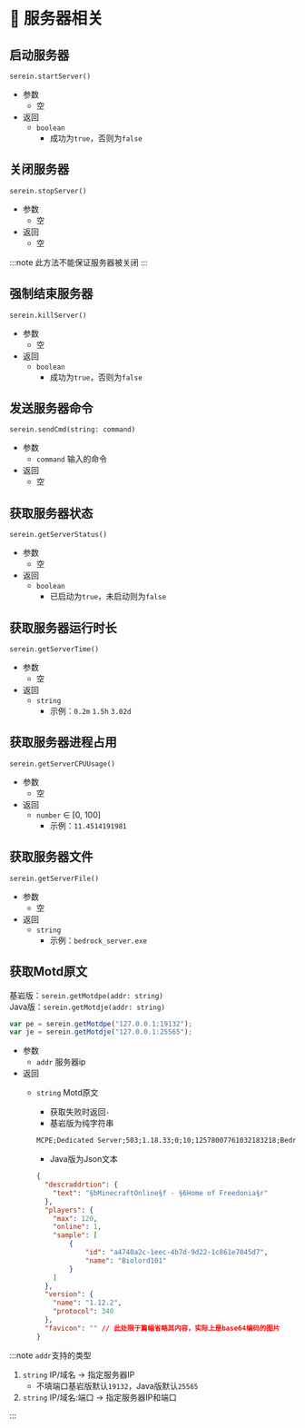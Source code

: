 # 📡 服务器相关

## 启动服务器

`serein.startServer()`

- 参数
  - 空
- 返回
  - `boolean`
    - 成功为`true`，否则为`false`

## 关闭服务器

`serein.stopServer()`

- 参数
  - 空
- 返回
  - 空

:::note
此方法不能保证服务器被关闭
:::

## 强制结束服务器

`serein.killServer()`

- 参数
  - 空
- 返回
  - `boolean`
    - 成功为`true`，否则为`false`

## 发送服务器命令

`serein.sendCmd(string: command)`

- 参数
  - `command` 输入的命令
- 返回
  - 空

## 获取服务器状态

`serein.getServerStatus()`

- 参数
  - 空
- 返回
  - `boolean`
    - 已启动为`true`，未启动则为`false`

## 获取服务器运行时长

`serein.getServerTime()`

- 参数
  - 空
- 返回
  - `string`
    - 示例：`0.2m` `1.5h` `3.02d`

## 获取服务器进程占用

`serein.getServerCPUUsage()`

- 参数
  - 空
- 返回
  - `number` ∈ [0, 100]
    - 示例：`11.4514191981`

## 获取服务器文件

`serein.getServerFile()`

- 参数
  - 空
- 返回
  - `string`
    - 示例：`bedrock_server.exe`

## 获取Motd原文

基岩版：`serein.getMotdpe(addr: string)`  
Java版：`serein.getMotdje(addr: string)`

```js
var pe = serein.getMotdpe("127.0.0.1:19132");
var je = serein.getMotdje("127.0.0.1:25565");
```

- 参数
  - `addr` 服务器ip
- 返回
  - `string` Motd原文
    - 获取失败时返回`-`
    - 基岩版为纯字符串

    ```txt
    MCPE;Dedicated Server;503;1.18.33;0;10;12578007761032183218;Bedrock level;Survival;1;19132;19133;
    ```

    - Java版为Json文本

    ```json
    {
      "descraddrtion": {
        "text": "§bMinecraftOnline§f - §6Home of Freedonia§r"
      },
      "players": {
        "max": 120,
        "online": 1,
        "sample": [
            {
                "id": "a4740a2c-1eec-4b7d-9d22-1c861e7045d7",
                "name": "Biolord101"
            }
        ]
      },
      "version": {
        "name": "1.12.2",
        "protocol": 340
      },
      "favicon": "" // 此处限于篇幅省略其内容，实际上是base64编码的图片
    }
    ```

:::note
`addr`支持的类型

1. `string` IP/域名 -> 指定服务器IP
   - 不填端口基岩版默认`19132`，Java版默认`25565`
2. `string` IP/域名:端口 -> 指定服务器IP和端口

:::
